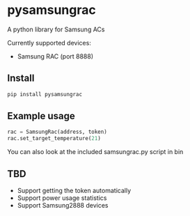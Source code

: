 # pysamsungrac

A python library for Samsung ACs

Currently supported devices:

* Samsung RAC (port 8888)

## Install

```bash
pip install pysamsungrac
```

## Example usage
```python
rac = SamsungRac(address, token)
rac.set_target_temperature(21)
```

You can also look at the included samsungrac.py script in bin

## TBD

* Support getting the token automatically
* Support power usage statistics
* Support Samsung2888 devices
